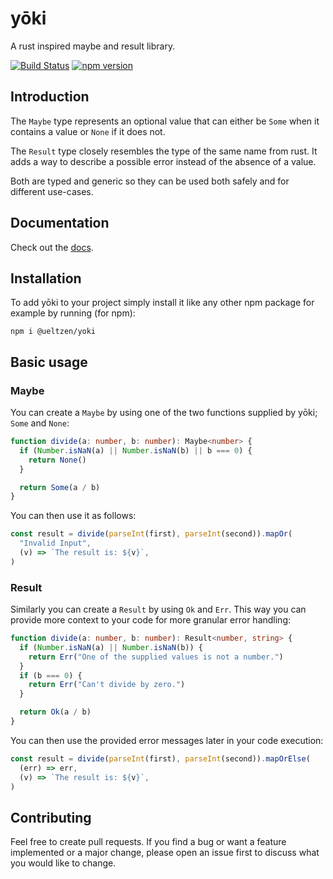 # yōki

A rust inspired maybe and result library.

[![Build Status](https://github.com/hueltzen/yoki/workflows/build/badge.svg)](https://github.com/hueltzen/yoki/actions?query=workflow%3Abuild)
[![npm version](https://badge.fury.io/js/@ueltzen%2Fyoki.svg)](https://badge.fury.io/js/@ueltzen%2Fyoki)

## Introduction

The `Maybe` type represents an
optional value that can either be `Some` when it contains a value or `None` if
it does not.

The `Result` type closely resembles the type of the same name from rust. It adds
a way to describe a possible error instead of the absence of a value.

Both are typed and generic so they can be used both safely and for different
use-cases.

## Documentation

Check out the [docs](https://github.com/hueltzen/yoki/blob/master/docs/index.md).

## Installation

To add yōki to your project simply install it like any other npm package for
example by running (for npm):

```
npm i @ueltzen/yoki
```

## Basic usage

### Maybe

You can create a `Maybe` by using one of the two functions supplied by yōki;
`Some` and `None`:

```typescript
function divide(a: number, b: number): Maybe<number> {
  if (Number.isNaN(a) || Number.isNaN(b) || b === 0) {
    return None()
  }

  return Some(a / b)
}
```

You can then use it as follows:

```typescript
const result = divide(parseInt(first), parseInt(second)).mapOr(
  "Invalid Input",
  (v) => `The result is: ${v}`,
)
```

### Result

Similarly you can create a `Result` by using `Ok` and `Err`. This way you can
provide more context to your code for more granular error handling:

```typescript
function divide(a: number, b: number): Result<number, string> {
  if (Number.isNaN(a) || Number.isNaN(b)) {
    return Err("One of the supplied values is not a number.")
  }
  if (b === 0) {
    return Err("Can't divide by zero.")
  }

  return Ok(a / b)
}
```

You can then use the provided error messages later in your code execution:

```typescript
const result = divide(parseInt(first), parseInt(second)).mapOrElse(
  (err) => err,
  (v) => `The result is: ${v}`,
)
```

## Contributing

Feel free to create pull requests. If you find a bug or want a feature
implemented or a major change, please open an issue first to discuss what you
would like to change.
